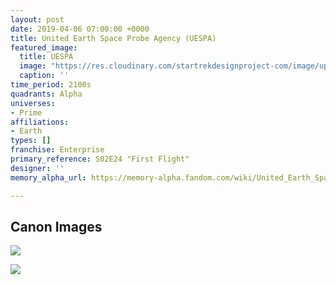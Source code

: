 ```yaml
---
layout: post
date: 2019-04-06 07:00:00 +0000
title: United Earth Space Probe Agency (UESPA)
featured_image:
  title: UESPA
  image: "https://res.cloudinary.com/startrekdesignproject-com/image/upload/v1554877112/UESPA.png"
  caption: ''
time_period: 2100s
quadrants: Alpha
universes:
- Prime
affiliations:
- Earth
types: []
franchise: Enterprise
primary_reference: S02E24 "First Flight"
designer: ''
memory_alpha_url: https://memory-alpha.fandom.com/wiki/United_Earth_Space_Probe_Agency

---
```

## Canon Images

![](https://res.cloudinary.com/startrekdesignproject-com/image/upload/v1552525976/ENT2x24_FirstFlight.jpg)

![](https://res.cloudinary.com/startrekdesignproject-com/image/upload/v1552525830/602ClubMissionPatches.jpg)